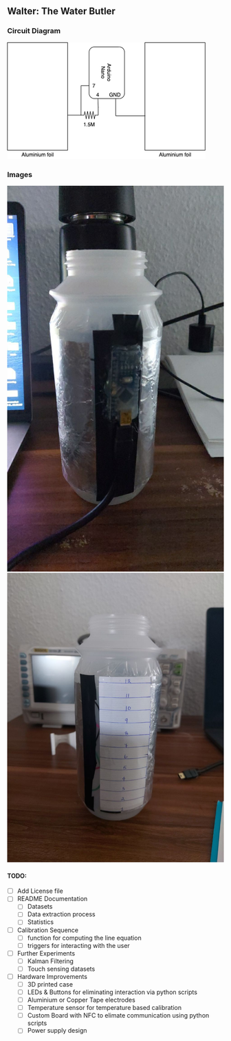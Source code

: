 ## Walter: The Water Butler

### Circuit Diagram
![walter_circuit](docs/walter_circuit.png)

### Images
![walter_arduino_brain](docs/walter_arduino_brain.jpeg)
![walter_calibration_scale](docs/walter_calibration_scale.jpeg)

#### TODO:
* [ ] Add License file
* [ ] README Documentation
  * [ ] Datasets
  * [ ] Data extraction process
  * [ ] Statistics
* [ ] Calibration Sequence
  * [ ] function for computing the line equation
  * [ ] triggers for interacting with the user
* [ ] Further Experiments
  * [ ] Kalman Filtering
  * [ ] Touch sensing datasets
* [ ] Hardware Improvements
  * [ ] 3D printed case
  * [ ] LEDs & Buttons for eliminating interaction via python scripts
  * [ ] Aluminium or Copper Tape electrodes
  * [ ] Temperature sensor for temperature based calibration
  * [ ] Custom Board with NFC to elimate communication using python scripts
  * [ ] Power supply design
